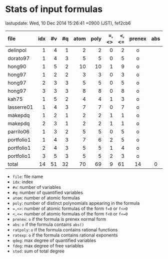 
# Stats of input formulas

lastupdate: Wed, 10 Dec 2014 15:26:41 +0900 (JST), fef2cb6

|                  file|idx|#v|#q|atom|poly|=,<>|<,<=|prenex|abs|ratpoly|ratexp|qdeg|fdeg|stod|
|:----|--:|--:|--:|--:|--:|--:|--:|:-:|:-:|:-:|:-:|--:|--:|--:|
|delinpol              | 1| 4| 1|  2| 2| 0| 2|o| | | | 3| 1|10|
|dorato97              | 1| 4| 3|  5| 5| 0| 5|o| | | | 4| 1|83|
|hong90                | 1| 5| 2| 10|10| 1| 9|o| | | | 2| 2|37|
|hong97                | 1| 2| 2|  3| 3| 0| 3|o| | | |12| 0|367|
|hong97                | 2| 3| 3|  5| 5| 0| 5|o| | | | 4| 0|226|
|hong97                | 3| 3| 3|  8| 8| 0| 8|o| | | | 4| 0|344|
|kah75                 | 1| 5| 2|  4| 4| 1| 3|o| | | | 2| 2|26|
|lasserre01            | 1| 4| 3|  7| 7| 0| 7|o| | | | 4| 1|27|
|makepdq               | 1| 2| 1|  2| 2| 1| 1|o| | | | 2| 2| 6|
|makepdq               | 2| 3| 1|  2| 2| 1| 1|o| | | | 2| 2| 9|
|parrilo06             | 1| 3| 2|  5| 5| 0| 5|o| | | | 4| 1|21|
|portfolio1            | 1| 4| 3|  7| 6| 2| 5|o| | | | 2| 1|22|
|portfolio1            | 2| 4| 3|  5| 5| 1| 4|o| | | | 2| 1|21|
|portfolio1            | 3| 5| 3|  5| 5| 2| 3|o| | | | 2| 1|22|
|total                 |14|51|32| 70|69| 9|61|14|0|0|0|49|15|1221|

- `file`: file name
- `idx`: index
- `#v`: number of variables
- `#q`: number of quantified variables
- `atom`: number of atomic formulas
- `poly`: number of distinct polynomials appearing in the formula
- `=,<>`: number of atomic formulas of the form `f=0` or `f<>0`
- `<,<=`: number of atomic formulas of the form `f<0` or `f<=0`
- `prenex`: `o` if the formula is prenex normal form
- `abs`: `o` if the formula contains `abs()`
- `ratpoly`: `o` if the formula contains rational functions
- `ratexp`: `o` if the formula contains rational exponents
- `qdeg`: max degree of quantified variables
- `fdeg`: max degree of free variables
- `stod`: sum of total degree

